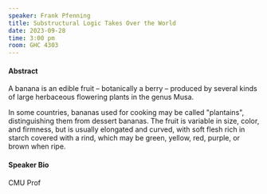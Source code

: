 ```yaml
---
speaker: Frank Pfenning
title: Substructural Logic Takes Over the World
date: 2023-09-28
time: 3:00 pm
room: GHC 4303
---
```


#### Abstract

A banana is an edible fruit – botanically a berry – produced by several
kinds of large herbaceous flowering plants in the genus Musa.

In some countries, bananas used for cooking may be called "plantains",
distinguishing them from dessert bananas. The fruit is variable in size,
color, and firmness, but is usually elongated and curved, with soft
flesh rich in starch covered with a rind, which may be green, yellow,
red, purple, or brown when ripe.

#### Speaker Bio

CMU Prof